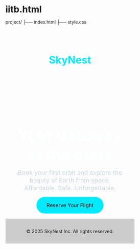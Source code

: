 # iitb.html
project/
├── index.html
├── style.css

<!DOCTYPE html>
<html lang="en">
<head>
  <meta charset="UTF-8" />
  <meta name="viewport" content="width=device-width, initial-scale=1.0"/>
  <title>SkyNest – Your Gateway to the Stars</title>
  <style>
    /* Reset & Base */
    * {
      margin: 0;
      padding: 0;
      box-sizing: border-box;
    }

    body {
      font-family: 'Segoe UI', Tahoma, Geneva, Verdana, sans-serif;
      color: #fff;
      background: linear-gradient(to bottom, #000428, #004e92);
      height: 100vh;
      display: flex;
      flex-direction: column;
      justify-content: space-between;
    }

    header nav {
      padding: 2rem;
      text-align: center;
    }

    .logo {
      font-size: 2rem;
      font-weight: bold;
      color: #00eaff;
    }

    .hero {
      flex: 1;
      display: flex;
      align-items: center;
      justify-content: center;
      text-align: center;
      padding: 2rem;
    }

    .headline {
      font-size: 3rem;
      animation: pulse 3s ease-in-out infinite;
      margin-bottom: 1rem;
      color: #ffffff;
    }

    @keyframes pulse {
      0% {
        transform: scale(1);
        color: #ffffff;
      }
      50% {
        transform: scale(1.1);
        color: #00eaff;
      }
      100% {
        transform: scale(1);
        color: #ffffff;
      }
    }

    .subtext {
      font-size: 1.2rem;
      max-width: 600px;
      margin: 0 auto 2rem auto;
      color: #cfd9df;
    }

    .cta-button {
      background-color: #00eaff;
      padding: 1rem 2rem;
      border: none;
      border-radius: 50px;
      text-decoration: none;
      font-size: 1rem;
      color: #000;
      transition: background-color 0.3s ease;
    }

    .cta-button:hover {
      background-color: #00c3d9;
    }

    footer {
      text-align: center;
      padding: 1rem;
      background: rgba(0, 0, 0, 0.2);
      font-size: 0.9rem;
    }
  </style>
</head>
<body>
  <header>
    <nav>
      <h1 class="logo">SkyNest</h1>
    </nav>
  </header>

  <main class="hero">
    <section>
      <h2 class="headline">Your Gateway to the Stars</h2>
      <p class="subtext">Book your first orbit and explore the beauty of Earth from space. Affordable. Safe. Unforgettable.</p>
      <a href="#" class="cta-button">Reserve Your Flight</a>
    </section>
  </main>

  <footer>
    <p>© 2025 SkyNest Inc. All rights reserved.</p>
  </footer>
</body>
</html>
